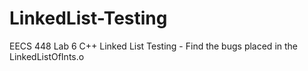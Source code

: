 # LinkedList-Testing
EECS 448 Lab 6 C++ Linked List Testing - Find the bugs placed in the LinkedListOfInts.o
